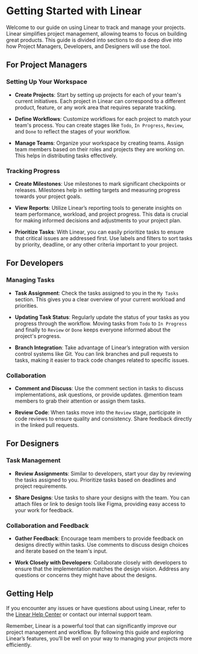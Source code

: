# Getting Started with Linear

Welcome to our guide on using Linear to track and manage your projects. Linear simplifies project management, allowing teams to focus on building great products. This guide is divided into sections to do a deep dive into how Project Managers, Developers, and Designers will use the tool.

## For Project Managers

### Setting Up Your Workspace

- **Create Projects**: Start by setting up projects for each of your team's current initiatives. Each project in Linear can correspond to a different product, feature, or any work area that requires separate tracking.

- **Define Workflows**: Customize workflows for each project to match your team's process. You can create stages like `Todo`, `In Progress`, `Review`, and `Done` to reflect the stages of your workflow.

- **Manage Teams**: Organize your workspace by creating teams. Assign team members based on their roles and projects they are working on. This helps in distributing tasks effectively.

### Tracking Progress

- **Create Milestones**: Use milestones to mark significant checkpoints or releases. Milestones help in setting targets and measuring progress towards your project goals.

- **View Reports**: Utilize Linear’s reporting tools to generate insights on team performance, workload, and project progress. This data is crucial for making informed decisions and adjustments to your project plan.

- **Prioritize Tasks**: With Linear, you can easily prioritize tasks to ensure that critical issues are addressed first. Use labels and filters to sort tasks by priority, deadline, or any other criteria important to your project.

## For Developers

### Managing Tasks

- **Task Assignment**: Check the tasks assigned to you in the `My Tasks` section. This gives you a clear overview of your current workload and priorities.

- **Updating Task Status**: Regularly update the status of your tasks as you progress through the workflow. Moving tasks from `Todo` to `In Progress` and finally to `Review` or `Done` keeps everyone informed about the project's progress.

- **Branch Integration**: Take advantage of Linear’s integration with version control systems like Git. You can link branches and pull requests to tasks, making it easier to track code changes related to specific issues.

### Collaboration

- **Comment and Discuss**: Use the comment section in tasks to discuss implementations, ask questions, or provide updates. @mention team members to grab their attention or assign them tasks.

- **Review Code**: When tasks move into the `Review` stage, participate in code reviews to ensure quality and consistency. Share feedback directly in the linked pull requests.

## For Designers

### Task Management

- **Review Assignments**: Similar to developers, start your day by reviewing the tasks assigned to you. Prioritize tasks based on deadlines and project requirements.

- **Share Designs**: Use tasks to share your designs with the team. You can attach files or link to design tools like Figma, providing easy access to your work for feedback.

### Collaboration and Feedback

- **Gather Feedback**: Encourage team members to provide feedback on designs directly within tasks. Use comments to discuss design choices and iterate based on the team's input.

- **Work Closely with Developers**: Collaborate closely with developers to ensure that the implementation matches the design vision. Address any questions or concerns they might have about the designs.

## Getting Help

If you encounter any issues or have questions about using Linear, refer to the [Linear Help Center](https://linear.app/help) or contact our internal support team.

Remember, Linear is a powerful tool that can significantly improve our project management and workflow. By following this guide and exploring Linear’s features, you’ll be well on your way to managing your projects more efficiently.
